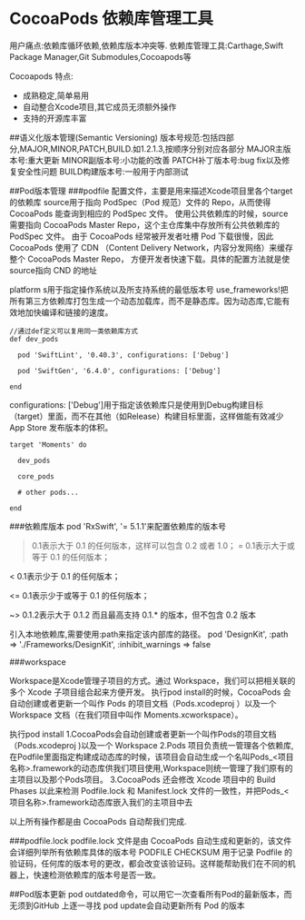 #  CocoaPods 依赖库管理工具

用户痛点:依赖库循环依赖,依赖库版本冲突等.
依赖库管理工具:Carthage,Swift Package Manager,Git Submodules,Cocoapods等

Cocoapods
特点:
- 成熟稳定,简单易用
- 自动整合Xcode项目,其它成员无须额外操作
- 支持的开源库丰富

##语义化版本管理(Semantic Versioning)
版本号规范:包括四部分,MAJOR,MINOR,PATCH,BUILD.如1.2.1.3,按顺序分别对应各部分
MAJOR主版本号:重大更新
MINOR副版本号:小功能的改善
PATCH补丁版本号:bug fix以及修复安全性问题
BUILD构建版本号:一般用于内部测试


##Pod版本管理
###podfile
配置文件，主要是用来描述Xcode项目里各个target的依赖库
source用于指向 PodSpec（Pod 规范）文件的 Repo，从而使得 CocoaPods 能查询到相应的 PodSpec 文件。
使用公共依赖库的时候，source需要指向 CocoaPods Master Repo，这个主仓库集中存放所有公共依赖库的 PodSpec 文件。 由于 CocoaPods 经常被开发者吐槽 Pod 下载很慢，因此 CocoaPods 使用了 CDN （Content Delivery Network，内容分发网络）来缓存整个 CocoaPods Master Repo， 方便开发者快速下载。具体的配置方法就是使source指向 CND 的地址

platform s用于指定操作系统以及所支持系统的最低版本号
use_frameworks!把所有第三方依赖库打包生成一个动态加载库，而不是静态库。因为动态库,它能有效地加快编译和链接的速度。

```
//通过def定义可以复用同一类依赖库方式
def dev_pods

  pod 'SwiftLint', '0.40.3', configurations: ['Debug']

  pod 'SwiftGen', '6.4.0', configurations: ['Debug']

end
```
configurations: ['Debug']用于指定该依赖库只是使用到Debug构建目标（target）里面，而不在其他（如Release）构建目标里面，这样做能有效减少 App Store 发布版本的体积。

```
target 'Moments' do

  dev_pods

  core_pods

  # other pods...

end

```
###依赖库版本
pod 'RxSwift', '= 5.1.1'来配置依赖库的版本号

> 0.1表示大于 0.1 的任何版本，这样可以包含 0.2 或者 1.0；
>= 0.1表示大于或等于 0.1 的任何版本；

< 0.1表示少于 0.1 的任何版本；

<= 0.1表示少于或等于 0.1 的任何版本；

~> 0.1.2表示大于 0.1.2 而且最高支持 0.1.* 的版本，但不包含 0.2 版本


引入本地依赖库,需要使用:path来指定该内部库的路径。
pod 'DesignKit', :path => './Frameworks/DesignKit', :inhibit_warnings => false


###workspace

Workspace是Xcode管理子项目的方式。通过 Workspace，我们可以把相关联的多个 Xcode 子项目组合起来方便开发。
执行pod install的时候，CocoaPods 会自动创建或者更新一个叫作 Pods 的项目文档（Pods.xcodeproj ）以及一个 Workspace 文档（在我们项目中叫作 Moments.xcworkspace）。

执行pod install
1.CocoaPods会自动创建或者更新一个叫作Pods的项目文档（Pods.xcodeproj )以及一个 Workspace
2.Pods 项目负责统一管理各个依赖库,在Podfile里面指定构建成动态库的时候，该项目会自动生成一个名叫Pods_<项目名称>.framework的动态库供我们项目使用,Workspace则统一管理了我们原有的主项目以及那个Pods项目。
3.CocoaPods 还会修改 Xcode 项目中的 Build Phases  以此来检测 Podfile.lock 和 Manifest.lock 文件的一致性，并把Pods_<项目名称>.framework动态库嵌入我们的主项目中去


以上所有操作都是由 CocoaPods 自动帮我们完成.

###podfile.lock
podfile.lock 文件是由 CocoaPods 自动生成和更新的，该文件会详细列举所有依赖库具体的版本号
PODFILE CHECKSUM 用于记录 Podfile 的验证码，任何库的版本号的更改，都会改变该验证码。这样能帮助我们在不同的机器上，快速检测依赖库的版本号是否一致。



##Pod版本更新
pod outdated命令，可以用它一次查看所有Pod的最新版本，而无须到GitHub 上逐一寻找
pod update会自动更新所有 Pod 的版本

